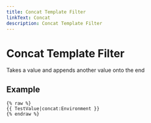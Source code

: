 ```yaml
---
title: Concat Template Filter
linkText: Concat
description: Concat Template Filter
---
```


# Concat Template Filter

Takes a value and appends another value onto the end

## Example

```text
{% raw %}
{{ TestValue|concat:Environment }}
{% endraw %}
```
